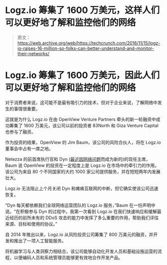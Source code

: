 # Logz.io 筹集了 1600 万美元，这样人们可以更好地了解和监控他们的网络 

> 原文：<https://web.archive.org/web/https://techcrunch.com/2016/11/15/logz-io-raises-16-million-so-folks-can-better-understand-and-monitor-their-networks/>

# Logz.io 筹集了 1600 万美元，因此人们可以更好地了解和监控他们的网络

对于消费者来说，这可能不是最有吸引力的技术，但对于企业来说，了解网络中发生的事情很重要。

这就是为什么 Logz.io 在由 OpenView Venture Partners 牵头的新一轮融资中成功筹集了 1600 万美元，该公司以前的投资者 83North 和 Giza Venture Capital 也参与了融资。

作为投资的结果，OpenView 的 Jim Baum，该公司的风险合伙人，将在 Logz.io 董事会中占有一席之地。

Netezza 的前首席执行官和 Dyn [(最近因网络问题](https://web.archive.org/web/20221007005646/https://beta.techcrunch.com/2016/10/21/many-sites-including-twitter-and-spotify-suffering-outage/)而成为新的)的现任主席，Baum 说 OpenView 的投资在一定程度上是 Logz.io 在市场中的牵引力的作用。该公司为来自 80 个不同国家的大约 1000 家公司提供服务，并在短短两年内发展壮大。

Logz.io 无法阻止上个月关闭 Dyn 和瘫痪互联网的中断，但它确实使该公司迅速恢复。

“Dyn 每天都依赖我们全球网络运营团队的 Logz.io 服务，”Baum 在一份声明中说。“在积极参与 Dyn 的过程中，我第一次看到 Logz.io 在我们快速响应和缓解最近经历的前所未有的 DDoS 攻击的能力中发挥了多么重要的作用，帮助我们评估来源、目标和使用的协议。”

自 2014 年推出以来，Logz.io 从风险投资公司筹集了 800 万美元的融资，并开发和推出了一项人工智能服务。

将机器学习与人类洞察力相结合，该公司能够自动化开发人员和基础设施运营的流程，以便编码人员和系统管理员能够更有效地合作开发产品。
